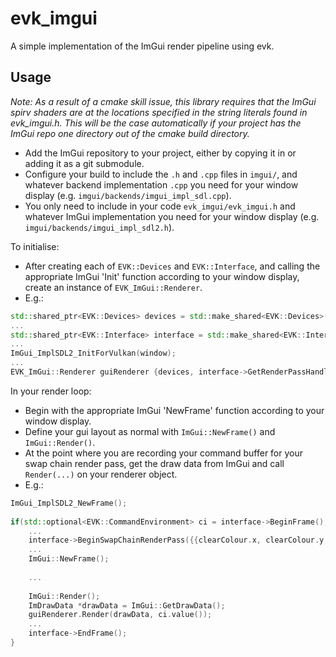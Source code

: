 # evk_imgui

A simple implementation of the ImGui render pipeline using evk.

## Usage

*Note: As a result of a cmake skill issue, this library requires that the ImGui spirv shaders are at the locations specified in the string literals found in evk_imgui.h. This will be the case automatically if your project has the ImGui repo one directory out of the cmake build directory.*

- Add the ImGui repository to your project, either by copying it in or adding it as a git submodule.
- Configure your build to include the `.h` and `.cpp` files in `imgui/`, and whatever backend implementation `.cpp` you need for your window display (e.g. `imgui/backends/imgui_impl_sdl.cpp`).
- You only need to include in your code `evk_imgui/evk_imgui.h` and whatever ImGui implementation you need for your window display (e.g. `imgui/backends/imgui_impl_sdl2.h`).

To initialise:

- After creating each of `EVK::Devices` and `EVK::Interface`, and calling the appropriate ImGui 'Init' function according to your window display, create an instance of `EVK_ImGui::Renderer`.
- E.g.:
```c++
std::shared_ptr<EVK::Devices> devices = std::make_shared<EVK::Devices>(...);
...
std::shared_ptr<EVK::Interface> interface = std::make_shared<EVK::Interface>(devices);
...
ImGui_ImplSDL2_InitForVulkan(window);
...
EVK_ImGui::Renderer guiRenderer {devices, interface->GetRenderPassHandle()};
```

In your render loop:

- Begin with the appropriate ImGui 'NewFrame' function according to your window display.
- Define your gui layout as normal with `ImGui::NewFrame()` and `ImGui::Render()`.
- At the point where you are recording your command buffer for your swap chain render pass, get the draw data from ImGui and call `Render(...)` on your renderer object.
- E.g.:
```c++
ImGui_ImplSDL2_NewFrame();
		
if(std::optional<EVK::CommandEnvironment> ci = interface->BeginFrame(); ci.has_value()){
	...
	interface->BeginSwapChainRenderPass({{clearColour.x, clearColour.y, clearColour.z, 1.0f}});
	...
	ImGui::NewFrame();
	
	...
	
	ImGui::Render();
	ImDrawData *drawData = ImGui::GetDrawData();
	guiRenderer.Render(drawData, ci.value());
	...
	interface->EndFrame();
}
```

